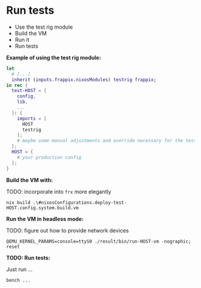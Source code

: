 # Run tests

- Use the test rig module
- Build the VM
- Run it
- Run tests

**Example of using the test rig module:**

```nix
let
  # [...]
  inherit (inputs.frappix.nixosModules) testrig frappix;
in rec {
  test-HOST = {
    config,
    lib,
    ...
  }: {
    imports = [
      HOST
      testrig
    ];
    # maybe some manual adjustments and override necessary for the test
  };
  HOST = {
    # your production config
  };
}
```

**Build the VM with:**

TODO: incorporate into `frx` more elegantly

`nix build .\#nixosConfigurations.deploy-test-HOST.config.system.build.vm`

**Run the VM in headless mode:**

TODO: figure out how to provide network devices

```console
QEMU_KERNEL_PARAMS=console=ttyS0 ./result/bin/run-HOST-vm -nographic; reset
```

**TODO: Run tests:**

Just run ...

```console
bench ...
```
